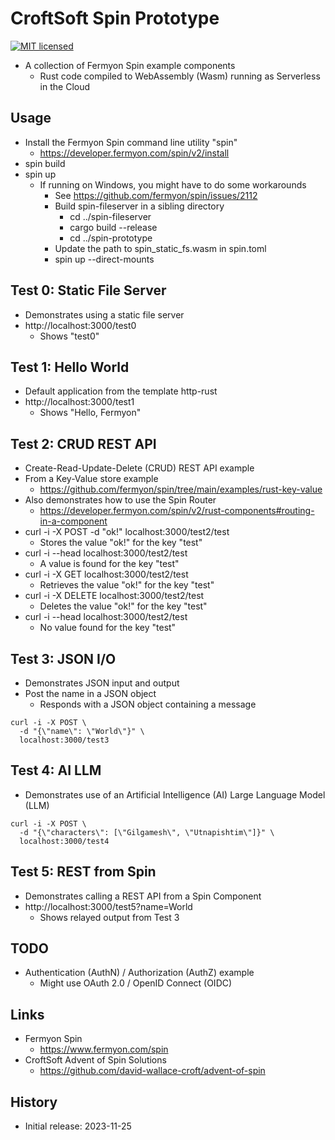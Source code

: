 # CroftSoft Spin Prototype

[![MIT licensed][mit-badge]][mit-url]

[mit-badge]: https://img.shields.io/badge/license-MIT-blue.svg
[mit-url]: https://github.com/david-wallace-croft/spin-prototype/blob/main/LICENSE.txt

- A collection of Fermyon Spin example components
  - Rust code compiled to WebAssembly (Wasm) running as Serverless in the Cloud

## Usage

- Install the Fermyon Spin command line utility "spin"
  - https://developer.fermyon.com/spin/v2/install
- spin build
- spin up
  - If running on Windows, you might have to do some workarounds
    - See https://github.com/fermyon/spin/issues/2112
    - Build spin-fileserver in a sibling directory
      - cd ../spin-fileserver
      - cargo build --release
      - cd ../spin-prototype
    - Update the path to spin_static_fs.wasm in spin.toml
    - spin up --direct-mounts

## Test 0: Static File Server

- Demonstrates using a static file server
- http://localhost:3000/test0
  - Shows "test0"

## Test 1: Hello World

- Default application from the template http-rust
- http://localhost:3000/test1
  - Shows "Hello, Fermyon"

## Test 2: CRUD REST API

- Create-Read-Update-Delete (CRUD) REST API example
- From a Key-Value store example
  - https://github.com/fermyon/spin/tree/main/examples/rust-key-value
- Also demonstrates how to use the Spin Router
  - https://developer.fermyon.com/spin/v2/rust-components#routing-in-a-component
- curl -i -X POST -d "ok!" localhost:3000/test2/test
  - Stores the value "ok!" for the key "test"
- curl -i --head localhost:3000/test2/test
  - A value is found for the key "test"
- curl -i -X GET localhost:3000/test2/test
  - Retrieves the value "ok!" for the key "test"
- curl -i -X DELETE localhost:3000/test2/test
  - Deletes the value "ok!" for the key "test"
- curl -i --head localhost:3000/test2/test
  - No value found for the key "test"

## Test 3: JSON I/O

- Demonstrates JSON input and output
- Post the name in a JSON object
  - Responds with a JSON object containing a message
```
curl -i -X POST \
  -d "{\"name\": \"World\"}" \
  localhost:3000/test3
```

## Test 4: AI LLM

- Demonstrates use of an Artificial Intelligence (AI) Large Language Model (LLM)
```
curl -i -X POST \
  -d "{\"characters\": [\"Gilgamesh\", \"Utnapishtim\"]}" \
  localhost:3000/test4
```

## Test 5: REST from Spin

- Demonstrates calling a REST API from a Spin Component
- http://localhost:3000/test5?name=World
  - Shows relayed output from Test 3

## TODO

- Authentication (AuthN) / Authorization (AuthZ) example
  - Might use OAuth 2.0 / OpenID Connect (OIDC)

## Links

- Fermyon Spin
  - https://www.fermyon.com/spin
- CroftSoft Advent of Spin Solutions
  - https://github.com/david-wallace-croft/advent-of-spin

## History

- Initial release: 2023-11-25
